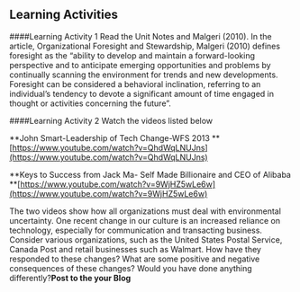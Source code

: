 ## **Learning Activities**

####Learning Activity 1 
Read the Unit Notes and Malgeri (2010). In the article, Organizational Foresight and Stewardship, Malgeri \(2010\) defines foresight as the “ability to develop and maintain a forward-looking perspective and to anticipate emerging opportunities and problems by continually scanning the environment for trends and new developments. Foresight can be considered a behavioral inclination, referring to an individual’s tendency to devote a significant amount of time engaged in thought or activities concerning the future”.


####Learning Activity 2
Watch the videos listed below

**John Smart-Leadership of Tech Change-WFS 2013  **[https://www.youtube.com/watch?v=QhdWqLNUJns](https://www.youtube.com/watch?v=QhdWqLNUJns)

**Keys to Success from Jack Ma- Self Made Billionaire and CEO of Alibaba    **[https://www.youtube.com/watch?v=9WjHZ5wLe6w](https://www.youtube.com/watch?v=9WjHZ5wLe6w)



The two videos show how all organizations must deal with environmental uncertainty. One recent change in our culture is an increased reliance on technology, especially for communication and transacting business. Consider various organizations, such as the United States Postal Service, Canada Post and retail businesses such as Walmart. How have they responded to these changes? What are some positive and negative consequences of these changes? Would you have done anything differently?**Post to the your Blog**

